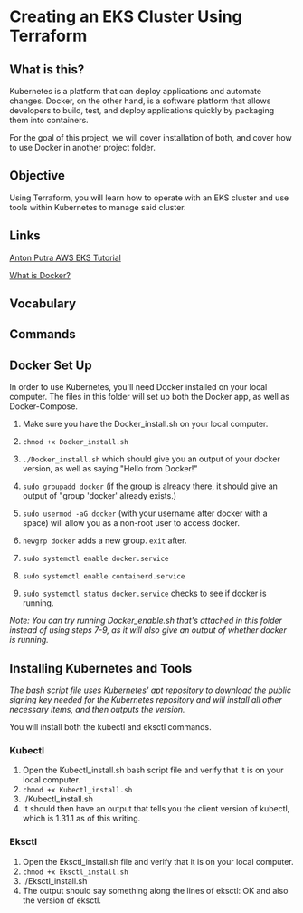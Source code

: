 # Creating an EKS Cluster Using Terraform
## What is this?
Kubernetes is a platform that can deploy applications and automate changes. Docker, on the other hand, is a software platform that allows developers to build, test, and deploy applications quickly by packaging them into containers.

For the goal of this project, we will cover installation of both, and cover how to use Docker in another project folder.

## Objective
Using Terraform, you will learn how to operate with an EKS cluster and use tools within Kubernetes to manage said cluster.



## Links
[Anton Putra AWS EKS Tutorial](https://www.youtube.com/playlist?list=PLiMWaCMwGJXnKY6XmeifEpjIfkWRo9v2l)

[What is Docker?](https://www.geeksforgeeks.org/introduction-to-docker/)
## Vocabulary

## Commands


## Docker Set Up
In order to use Kubernetes, you'll need Docker installed on your local computer. The files in this folder will set up both the Docker app, as well as Docker-Compose. 

1. Make sure you have the Docker_install.sh on your local computer.
2. ```chmod +x Docker_install.sh```
3. ```./Docker_install.sh``` which should give you an output of your docker version, as well as saying "Hello from Docker!"
4. ```sudo groupadd docker``` (if the group is already there, it should give an output of "group 'docker' already exists.)
5. ```sudo usermod -aG docker``` (with your username after docker with a space) will allow you as a non-root user to access docker.
6. ```newgrp docker``` adds a new group. ```exit``` after.

7. ```sudo systemctl enable docker.service```
8. ```sudo systemctl enable containerd.service```
9. ```sudo systemctl status docker.service``` checks to see if docker is running.

_Note: You can try running Docker_enable.sh that's attached in this folder instead of using steps 7-9, as it will also give an output of whether docker is running._

## Installing Kubernetes and Tools
_The bash script file uses Kubernetes' apt repository to download the public signing key needed for the Kubernetes repository and will install all other necessary items, and then outputs the version._

You will install both the kubectl and eksctl commands.
### Kubectl
1. Open the Kubectl_install.sh bash script file and verify that it is on your local computer.
2. ```chmod +x Kubectl_install.sh```
3. ./Kubectl_install.sh
4. It should then have an output that tells you the client version of kubectl, which is 1.31.1 as of this writing.

### Eksctl
1. Open the Eksctl_install.sh file and verify that it is on your local computer.
2. ```chmod +x Eksctl_install.sh```
3. ./Eksctl_install.sh
4. The output should say something along the lines of eksctl: OK and also the version of eksctl.
